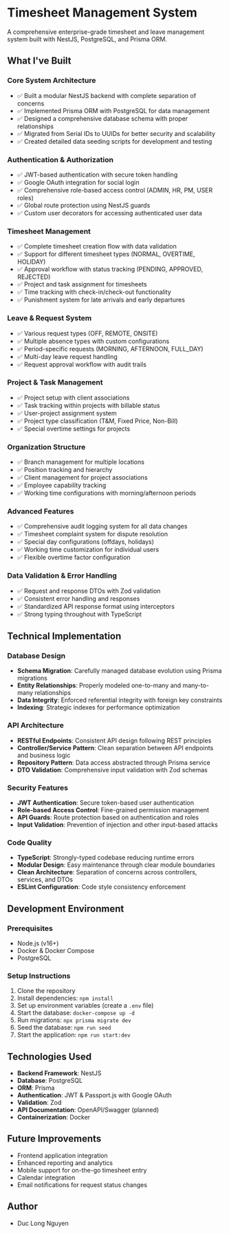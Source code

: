 # Timesheet Management System

A comprehensive enterprise-grade timesheet and leave management system built with NestJS, PostgreSQL, and Prisma ORM.

## What I've Built

### Core System Architecture

- ✅ Built a modular NestJS backend with complete separation of concerns
- ✅ Implemented Prisma ORM with PostgreSQL for data management
- ✅ Designed a comprehensive database schema with proper relationships
- ✅ Migrated from Serial IDs to UUIDs for better security and scalability
- ✅ Created detailed data seeding scripts for development and testing

### Authentication & Authorization

- ✅ JWT-based authentication with secure token handling
- ✅ Google OAuth integration for social login
- ✅ Comprehensive role-based access control (ADMIN, HR, PM, USER roles)
- ✅ Global route protection using NestJS guards
- ✅ Custom user decorators for accessing authenticated user data

### Timesheet Management

- ✅ Complete timesheet creation flow with data validation
- ✅ Support for different timesheet types (NORMAL, OVERTIME, HOLIDAY)
- ✅ Approval workflow with status tracking (PENDING, APPROVED, REJECTED)
- ✅ Project and task assignment for timesheets
- ✅ Time tracking with check-in/check-out functionality
- ✅ Punishment system for late arrivals and early departures

### Leave & Request System

- ✅ Various request types (OFF, REMOTE, ONSITE)
- ✅ Multiple absence types with custom configurations
- ✅ Period-specific requests (MORNING, AFTERNOON, FULL_DAY)
- ✅ Multi-day leave request handling
- ✅ Request approval workflow with audit trails

### Project & Task Management

- ✅ Project setup with client associations
- ✅ Task tracking within projects with billable status
- ✅ User-project assignment system
- ✅ Project type classification (T&M, Fixed Price, Non-Bill)
- ✅ Special overtime settings for projects

### Organization Structure

- ✅ Branch management for multiple locations
- ✅ Position tracking and hierarchy
- ✅ Client management for project associations
- ✅ Employee capability tracking
- ✅ Working time configurations with morning/afternoon periods

### Advanced Features

- ✅ Comprehensive audit logging system for all data changes
- ✅ Timesheet complaint system for dispute resolution
- ✅ Special day configurations (offdays, holidays)
- ✅ Working time customization for individual users
- ✅ Flexible overtime factor configuration

### Data Validation & Error Handling

- ✅ Request and response DTOs with Zod validation
- ✅ Consistent error handling and responses
- ✅ Standardized API response format using interceptors
- ✅ Strong typing throughout with TypeScript

## Technical Implementation

### Database Design

- **Schema Migration**: Carefully managed database evolution using Prisma migrations
- **Entity Relationships**: Properly modeled one-to-many and many-to-many relationships
- **Data Integrity**: Enforced referential integrity with foreign key constraints
- **Indexing**: Strategic indexes for performance optimization

### API Architecture

- **RESTful Endpoints**: Consistent API design following REST principles
- **Controller/Service Pattern**: Clean separation between API endpoints and business logic
- **Repository Pattern**: Data access abstracted through Prisma service
- **DTO Validation**: Comprehensive input validation with Zod schemas

### Security Features

- **JWT Authentication**: Secure token-based user authentication
- **Role-based Access Control**: Fine-grained permission management
- **API Guards**: Route protection based on authentication and roles
- **Input Validation**: Prevention of injection and other input-based attacks

### Code Quality

- **TypeScript**: Strongly-typed codebase reducing runtime errors
- **Modular Design**: Easy maintenance through clear module boundaries
- **Clean Architecture**: Separation of concerns across controllers, services, and DTOs
- **ESLint Configuration**: Code style consistency enforcement

## Development Environment

### Prerequisites

- Node.js (v16+)
- Docker & Docker Compose
- PostgreSQL

### Setup Instructions

1. Clone the repository
2. Install dependencies: `npm install`
3. Set up environment variables (create a `.env` file)
4. Start the database: `docker-compose up -d`
5. Run migrations: `npx prisma migrate dev`
6. Seed the database: `npm run seed`
7. Start the application: `npm run start:dev`

## Technologies Used

- **Backend Framework**: NestJS
- **Database**: PostgreSQL
- **ORM**: Prisma
- **Authentication**: JWT & Passport.js with Google OAuth
- **Validation**: Zod
- **API Documentation**: OpenAPI/Swagger (planned)
- **Containerization**: Docker

## Future Improvements

- Frontend application integration
- Enhanced reporting and analytics
- Mobile support for on-the-go timesheet entry
- Calendar integration
- Email notifications for request status changes

## Author

- Duc Long Nguyen
